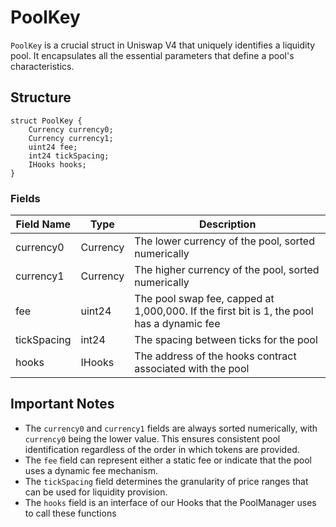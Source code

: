 # PoolKey

`PoolKey` is a crucial struct in Uniswap V4 that uniquely identifies a liquidity pool. It encapsulates all the essential parameters that define a pool's characteristics.

## Structure

```solidity
struct PoolKey {
    Currency currency0;
    Currency currency1;
    uint24 fee;
    int24 tickSpacing;
    IHooks hooks;
}
```

### Fields

| Field Name  | Type     | Description                                                                            |
|-------------|----------|----------------------------------------------------------------------------------------|
| currency0   | Currency | The lower currency of the pool, sorted numerically                                     |
| currency1   | Currency | The higher currency of the pool, sorted numerically                                    |
| fee         | uint24   | The pool swap fee, capped at 1,000,000. If the first bit is 1, the pool has a dynamic fee |
| tickSpacing | int24    | The spacing between ticks for the pool                                                 |
| hooks       | IHooks   | The address of the hooks contract associated with the pool                             |
## Important Notes

- The `currency0` and `currency1` fields are always sorted numerically, with `currency0` being the lower value. This ensures consistent pool identification regardless of the order in which tokens are provided.
- The `fee` field can represent either a static fee or indicate that the pool uses a dynamic fee mechanism.
- The `tickSpacing` field determines the granularity of price ranges that can be used for liquidity provision.
- The `hooks` field is an interface of our Hooks that the PoolManager uses to call these functions